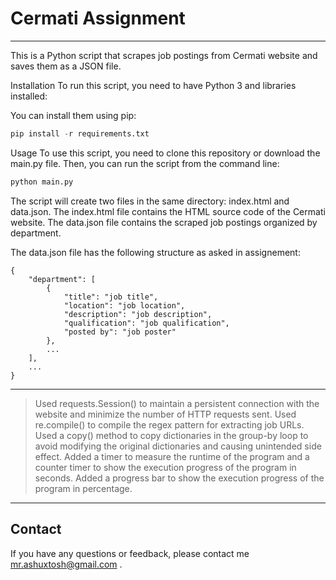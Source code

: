 # Cermati Assignment
---
This is a Python script that scrapes job postings from Cermati website and saves them as a JSON file.

Installation
To run this script, you need to have Python 3 and libraries installed:



You can install them using pip:

```Python
pip install -r requirements.txt
```
Usage
To use this script, you need to clone this repository or download the main.py file. Then, you can run the script from the command line:

```Python
python main.py
```
The script will create two files in the same directory: index.html and data.json. The index.html file contains the HTML source code of the Cermati website. The data.json file contains the scraped job postings organized by department.

The data.json file has the following structure as asked in assignement:
```pyhon
{
    "department": [
        {
            "title": "job title",
            "location": "job location",
            "description": "job description",
            "qualification": "job qualification",
            "posted by": "job poster"
        },
        ...
    ],
    ...
}
```

---
>Used requests.Session() to maintain a persistent connection with the website and minimize the number of HTTP requests sent.
>Used re.compile() to compile the regex pattern for extracting job URLs.
>Used a copy() method to copy dictionaries in the group-by loop to avoid modifying the original dictionaries and causing unintended side effect.
>Added a timer to measure the runtime of the program and a counter timer to show the execution progress of the program in seconds.
>Added a progress bar to show the execution progress of the program in percentage.
---

## Contact
If you have any questions or feedback, please contact me mr.ashuxtosh@gmail.com .